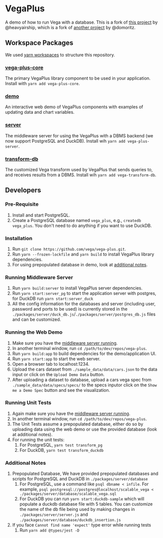 # VegaPlus

A demo of how to run Vega with a database. This is a fork of [this project](https://github.com/heavyairship/scalable-vega) by @heavyairship, which is a fork of [another project](https://github.com/vega/scalable-vega) by @domoritz.

## Workspace Packages
We used [yarn workspaces](https://classic.yarnpkg.com/lang/en/docs/workspaces/) to structure this repository. 
### [vega-plus-core](https://github.com/vega/vega-plus/tree/master/packages/vega-plus-core)
The primary VegaPlus library component to be used in your application. Install with `yarn add vega-plus-core`.

### [demo](https://github.com/vega/vega-plus/tree/master/packages/demo)
An interactive web demo of VegaPlus components with examples of updating data and chart variables.

### [server](https://github.com/vega/vega-plus/tree/master/packages/server)
The middleware server for using the VegaPlus with a DBMS backend (we now support PostgreSQL and DuckDB). Install wih `yarn add vega-plus-server`.

### [transform-db](https://github.com/vega/vega-plus/tree/master/packages/transform-db)
The customized Vega transform used by VegaPlus that sends queries to, and receives results from a DBMS. Install wih `yarn add vega-transform-db`.

## Developers
### Pre-Requisite
1. Install and start PostgreSQL.
2. Create a PostgreSQL database named `vega_plus`, e.g., `createdb vega_plus`. You don't need to do anything if you want to use DuckDB.

### Installation
1. Run `git clone https://github.com/vega/vega-plus.git`.
2. Run `yarn --frozen-lockfile` and `yarn build` to install VegaPlus library dependencies.
3. For using prepopulated database in demo, look at [additional notes](#additional-notes).

### Running Middleware Server
1. Run `yarn build:server` to install VegaPlus server dependencies.
2. Run `yarn start:server_pg` to start the application server with postgres, for DuckDB run `yarn start:server_duck`
2. All the config information for the databases and server (including user, password and ports to be used) is currently stored in the `./packages/server/duck_db.js`/`./packages/server/postgres_db.js` files and can be customized.

### Running the Web Demo
1. Make sure you have the [middleware server running](#running-middleware-server).
2. In another terminal window, run `cd /path/to/dev/repos/vega-plus`.
3. Run `yarn build:app` to build dependencies for the demo/application UI.
4. Run `yarn start:app` to start the web server.
5. Open a browser tab to localhost:1234.
6. Upload the cars dataset from `./sample_data/data/cars.json` to the data input or click on the `Upload Demo Data` button.
7. After uploading a dataset to database, upload a cars vega spec from `./sample_data/data/specs/specs/` to the specs inputor click on the `Show me a Demo Spec` button and see the visualization.

### Running Unit Tests
1. Again make sure you have the [middleware server running](#running-middleware-server). 
2. In another terminal window, run `cd /path/to/dev/repos/vega-plus`. 
3. The Unit Tests assume a prepopulated database, either do so by uploading data using the web demo or use the provided database (look at additional notes).
4. For running the unit tests:
    1. For PostgreSQL, `yarn test transform_pg`
    2. For DuckDB, `yarn test transform_duckdb`

### Additional Notes
1. Prepopulated Database, We have provided prepopulated databases and scripts for PostgreSQL and DuckDB in `./packages/server/database`
    1. For PostgreSQL, use a command like `psql dbname < infile`. For example, `psql postgresql://postgres@localhost/scalable_vega < ./packages/server/database/scalable_vega.sql`
    2. For DuckDB you can run `yarn start:duckdb-sample` which will populate a duckdb database file with 5 tables. You can customize the name of the db file being used by making changes in `./packages/server/server.js` and `./packages/server/database/duckdb_insertion.js`
2. If you face `Cannot find name 'expect'` type error while running tests
    1. Run `yarn add @types/jest -D`
